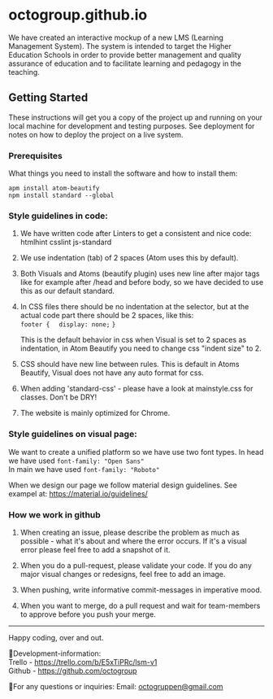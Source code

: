 # octogroup.github.io
We have created an interactive mockup of a new LMS (Learning Management System). The system is intended to target the Higher Education Schools in order to provide better management and quality assurance of education and to facilitate learning and pedagogy in the teaching.

## Getting Started
These instructions will get you a copy of the project up and running on your local machine for development and testing purposes. See deployment for notes on how to deploy the project on a live system.

### Prerequisites
What things you need to install the software and how to install them:

``apm install atom-beautify`` <br>
``npm install standard --global``

### Style guidelines in code:
1. We have written code after Linters to get a consistent and nice code:
    htmlhint
    csslint
    js-standard

2. We use indentation (tab) of 2 spaces (Atom uses this by default).

3. Both Visuals and Atoms (beautify plugin) uses new line after major tags like for example after /head and before body,
    so we have decided to use this as our default standard.

 4. In CSS files there should be no indentation at the selector, but at the actual code part there should be 2 spaces,
    like this:<br>
    ``footer {``
    ``  display: none;``
    ``}``

    This is the default behavior in css when Visual is set to 2 spaces as indentation, in Atom Beautify you need to change
    css "indent size" to 2.

5.  CSS should have new line between rules. This is default in Atoms Beautify, Visual does not have any auto format for css.

6.  When adding 'standard-css' - please have a look at mainstyle.css for classes. Don't be DRY!

7.  The website is mainly optimized for Chrome.<br>

### Style guidelines on visual page:
We want to create a unified platform so we have use two font types.
In head we have used ``font-family: "Open Sans"`` <br>
In main we have used ``font-family: "Roboto"``


When we design our page we follow material design guidelines. See exampel at: https://material.io/guidelines/

### How we work in github
1.  When creating an issue, please describe the problem as much as possible - what it's about and where the error occurs.
    If it's a visual error please feel free to add a snapshot of it.

2.  When you do a pull-request, please validate your code. If you do any major visual changes or redesigns, feel free to add an image.

3.  When pushing, write informative commit-messages in imperative mood.

4. When you want to merge, do a pull request and wait for team-members to approve before you push your merge.
<hr>

Happy coding, over and out.

:octopus:Development-information:
<br> Trello - https://trello.com/b/E5xTiPRc/lsm-v1
<br> Github - https://github.com/octogroup

:octopus:For any questions or inquiries: Email: octogruppen@gmail.com
